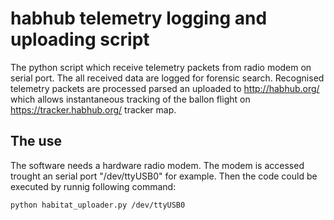 # habhub telemetry logging and uploading script 

The python script which receive telemetry packets from radio modem on serial port. The all received data are logged for forensic search. 
Recognised telemetry packets are processed parsed an uploaded to http://habhub.org/ which allows instantaneous tracking of the ballon flight on https://tracker.habhub.org/ tracker map.


## The use 

The software needs a hardware radio modem.  The modem is accessed trought an serial port "/dev/ttyUSB0" for example. Then the code could be executed by runnig following command: 

    python habitat_uploader.py /dev/ttyUSB0






